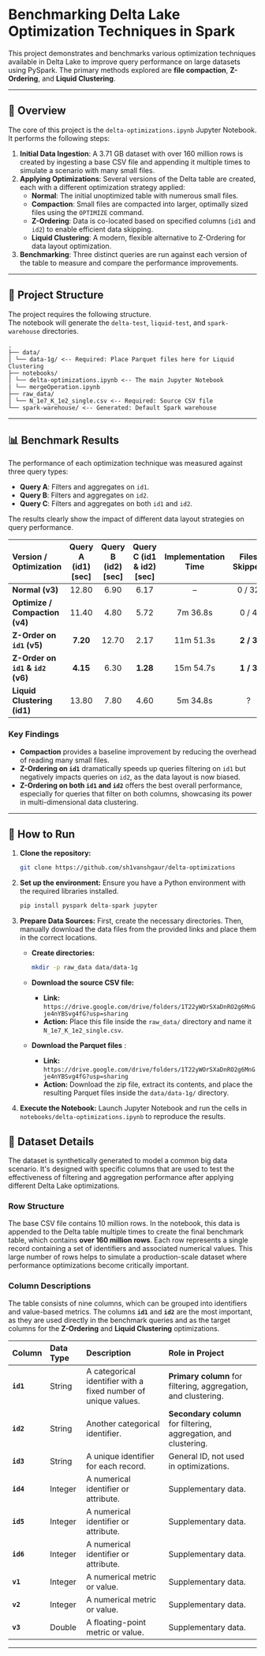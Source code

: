 # Benchmarking Delta Lake Optimization Techniques in Spark

This project demonstrates and benchmarks various optimization techniques available in Delta Lake to improve query performance on large datasets using PySpark. The primary methods explored are **file compaction**, **Z-Ordering**, and **Liquid Clustering**.

***

## 📖 Overview

The core of this project is the `delta-optimizations.ipynb` Jupyter Notebook. It performs the following steps:
1.  **Initial Data Ingestion**: A 3.71 GB dataset with over 160 million rows is created by ingesting a base CSV file and appending it multiple times to simulate a scenario with many small files.
2.  **Applying Optimizations**: Several versions of the Delta table are created, each with a different optimization strategy applied:
    * **Normal**: The initial unoptimized table with numerous small files.
    * **Compaction**: Small files are compacted into larger, optimally sized files using the `OPTIMIZE` command.
    * **Z-Ordering**: Data is co-located based on specified columns (`id1` and `id2`) to enable efficient data skipping.
    * **Liquid Clustering**: A modern, flexible alternative to Z-Ordering for data layout optimization.
3.  **Benchmarking**: Three distinct queries are run against each version of the table to measure and compare the performance improvements.

***

## 📁 Project Structure

The project requires the following structure.  
The notebook will generate the `delta-test`, `liquid-test`, and `spark-warehouse` directories.

```
.
├── data/
│ └── data-1g/ <-- Required: Place Parquet files here for Liquid Clustering
├── notebooks/
│ └── delta-optimizations.ipynb <-- The main Jupyter Notebook
| └── mergeOperation.ipynb
├── raw_data/
│ └── N_1e7_K_1e2_single.csv <-- Required: Source CSV file
└── spark-warehouse/ <-- Generated: Default Spark warehouse

```
***

## 📊 Benchmark Results

The performance of each optimization technique was measured against three query types:
* **Query A**: Filters and aggregates on `id1`.
* **Query B**: Filters and aggregates on `id2`.
* **Query C**: Filters and aggregates on both `id1` and `id2`.

The results clearly show the impact of different data layout strategies on query performance.

| Version / Optimization | Query A (id1) [sec] | Query B (id2) [sec] | Query C (id1 & id2) [sec] | Implementation Time | Files Skipped |
| :--- | :---: | :---: | :---: | :---: | :---: |
| **Normal (v3)** | 12.80 | 6.90 | 6.17 | – | 0 / 32 |
| **Optimize / Compaction (v4)** | 11.40 | 4.80 | 5.72 | 7m 36.8s | 0 / 4 |
| **Z-Order on `id1` (v5)** | **7.20** | 12.70 | 2.17 | 11m 51.3s | **2 / 3** |
| **Z-Order on `id1` & `id2` (v6)** | **4.15** | 6.30 | **1.28** | 15m 54.7s | **1 / 3** |
| **Liquid Clustering (id1)** | 13.80 | 7.80 | 4.60 | 5m 34.8s | ? |

### Key Findings
* **Compaction** provides a baseline improvement by reducing the overhead of reading many small files.
* **Z-Ordering on `id1`** dramatically speeds up queries filtering on `id1` but negatively impacts queries on `id2`, as the data layout is now biased.
* **Z-Ordering on both `id1` and `id2`** offers the best overall performance, especially for queries that filter on both columns, showcasing its power in multi-dimensional data clustering.

***

## 🚀 How to Run

1.  **Clone the repository:**
    ```bash
    git clone https://github.com/sh1vanshgaur/delta-optimizations
    ```

2.  **Set up the environment:**
    Ensure you have a Python environment with the required libraries installed.
    ```bash
    pip install pyspark delta-spark jupyter
    ```

3.  **Prepare Data Sources:**
    First, create the necessary directories. Then, manually download the data files from the provided links and place them in the correct locations.

    * **Create directories:**
        ```bash
        mkdir -p raw_data data/data-1g
        ```
    * **Download the source CSV file:**
        * **Link:** `https://drive.google.com/drive/folders/1T22yWOrSXaDnRO2g6MnGje4nYBSvg4fG?usp=sharing`
        * **Action:** Place this file inside the `raw_data/` directory and name it `N_1e7_K_1e2_single.csv`.

    * **Download the Parquet files** :
        * **Link:** `https://drive.google.com/drive/folders/1T22yWOrSXaDnRO2g6MnGje4nYBSvg4fG?usp=sharing`
        * **Action:** Download the zip file, extract its contents, and place the resulting Parquet files inside the `data/data-1g/` directory.

4.  **Execute the Notebook:**
    Launch Jupyter Notebook and run the cells in `notebooks/delta-optimizations.ipynb` to reproduce the results.

## 💾 Dataset Details

The dataset is synthetically generated to model a common big data scenario. It's designed with specific columns that are used to test the effectiveness of filtering and aggregation performance after applying different Delta Lake optimizations.

### Row Structure
The base CSV file contains 10 million rows. In the notebook, this data is appended to the Delta table multiple times to create the final benchmark table, which contains **over 160 million rows**. Each row represents a single record containing a set of identifiers and associated numerical values. This large number of rows helps to simulate a production-scale dataset where performance optimizations become critically important.

### Column Descriptions
The table consists of nine columns, which can be grouped into identifiers and value-based metrics. The columns **`id1`** and **`id2`** are the most important, as they are used directly in the benchmark queries and as the target columns for the **Z-Ordering** and **Liquid Clustering** optimizations.

| Column | Data Type | Description | Role in Project |
| :--- | :--- | :--- | :--- |
| **`id1`** | String | A categorical identifier with a fixed number of unique values. | **Primary column** for filtering, aggregation, and clustering. |
| **`id2`** | String | Another categorical identifier. | **Secondary column** for filtering, aggregation, and clustering. |
| **`id3`** | String | A unique identifier for each record. | General ID, not used in optimizations. |
| **`id4`** | Integer | A numerical identifier or attribute. | Supplementary data. |
| **`id5`** | Integer | A numerical identifier or attribute. | Supplementary data. |
| **`id6`** | Integer | A numerical identifier or attribute. | Supplementary data. |
| **`v1`** | Integer | A numerical metric or value. | Supplementary data. |
| **`v2`** | Integer | A numerical metric or value. | Supplementary data. |
| **`v3`** | Double | A floating-point metric or value. | Supplementary data. |

***